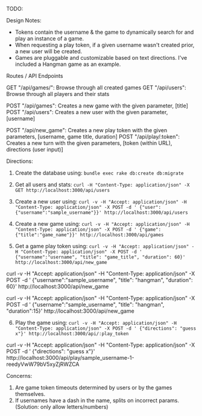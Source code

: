 TODO:

Design Notes:
 - Tokens contain the username & the game to dynamically search for and play an instance of a game.
 - When requesting a play token, if a given username wasn't created prior, a new user will be created.
 - Games are pluggable and customizable based on text directions. I've included a Hangman game as an example.

Routes / API Endpoints

GET "/api/games/": Browse through all created games
GET "/api/users":  Browse through all players and their stats

POST "/api/games": Creates a new game with the given parameter, [title]
POST "/api/users": Creates a new user with the given parameter, [username]

POST "/api/new_game": Creates a new play token with the given parameters, [username, game title, duration]
POST "/api/play/:token": Creates a new turn with the given parameters, [token (within URL), directions (user input)]

Directions:

1. Create the database using: `bundle exec rake db:create db:migrate`

2. Get all users and stats: `curl -H "Content-Type: application/json" -X GET http://localhost:3000/api/users`

3. Create a new user using: `curl -v -H "Accept: application/json" -H "Content-Type: application/json" -X POST -d ' {"user": {"username":"sample_username"}}' http://localhost:3000/api/users`

4. Create a new game using: `curl -v -H "Accept: application/json" -H "Content-Type: application/json" -X POST -d ' {"game":{"title":"game_name"}}' http://localhost:3000/api/games`

5. Get a game play token using: `curl -v -H "Accept: application/json" -H "Content-Type: application/json" -X POST -d ' {"username":"username", "title": "game_title", "duration": 60}' http://localhost:3000/api/new_game`


curl -v -H "Accept: application/json" -H "Content-Type: application/json" -X POST -d ' {"username":"sample_username", "title": "hangman", "duration": 60}' http://localhost:3000/api/new_game


curl -v -H "Accept: application/json" -H "Content-Type: application/json" -X POST -d ' {"username":"sample_username", "title": "hangman", "duration":15}' http://localhost:3000/api/new_game

6. Play the game using: `curl -v -H "Accept: application/json" -H "Content-Type: application/json" -X POST -d ' {"directions": "guess x"}' http://localhost:3000/api/:play_token`

curl -v -H "Accept: application/json" -H "Content-Type: application/json" -X POST -d ' {"directions": "guess x"}' http://localhost:3000/api/play/sample_username-1-reedyVwW79bV5xyZjRWZCA

Concerns:

1. Are game token timeouts determined by users or by the games themselves.
2. If usernames have a dash in the name, splits on incorrect params. (Solution: only allow letters/numbers)
